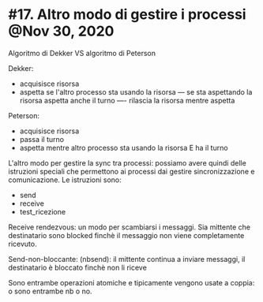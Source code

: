 # #17. Altro modo di gestire i processi  @Nov 30, 2020

Algoritmo di Dekker VS algoritmo di Peterson

Dekker:
- acquisisce risorsa
- aspetta se l'altro processo sta usando la risorsa
— se sta aspettando la risorsa aspetta anche il turno
—- rilascia la risorsa mentre aspetta

Peterson:
- acquisisce risorsa
- passa il turno
- aspetta mentre altro processo sta usando la risorsa E ha il turno

L'altro modo per gestire la sync tra processi: possiamo avere quindi delle istruzioni speciali che permettono ai processi dai gestire sincronizzazione e comunicazione. Le istruzioni sono:
- send
- receive
- test_ricezione

Receive rendezvous: un modo per scambiarsi i messaggi. Sia mittente che destinatario sono blocked finchè il messaggio non viene completamente ricevuto.

Send-non-bloccante: (nbsend): il mittente continua a inviare messaggi, il destinatario è bloccato finchè non li riceve

Sono entrambe operazioni atomiche e tipicamente vengono usate a coppia: o sono entrambe nb o no.